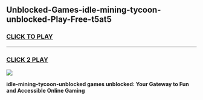 
## Unblocked-Games-idle-mining-tycoon-unblocked-Play-Free-t5at5
<h3>
<a href="https://premium76.site?title=idle-mining-tycoon-unblocked&ref=10A">CLICK TO PLAY</a></h3>
<hr>

<h3>
<a href="https://premium76.site?title=idle-mining-tycoon-unblocked&ref=10A">CLICK 2 PLAY</a>
  
</h3>

<a href="https://premium76.site?title=idle-mining-tycoon-unblocked&ref=10A"><img src="https://clearcache.store/games.png"></a>


**idle-mining-tycoon-unblocked games unblocked: Your Gateway to Fun and Accessible Online Gaming**
